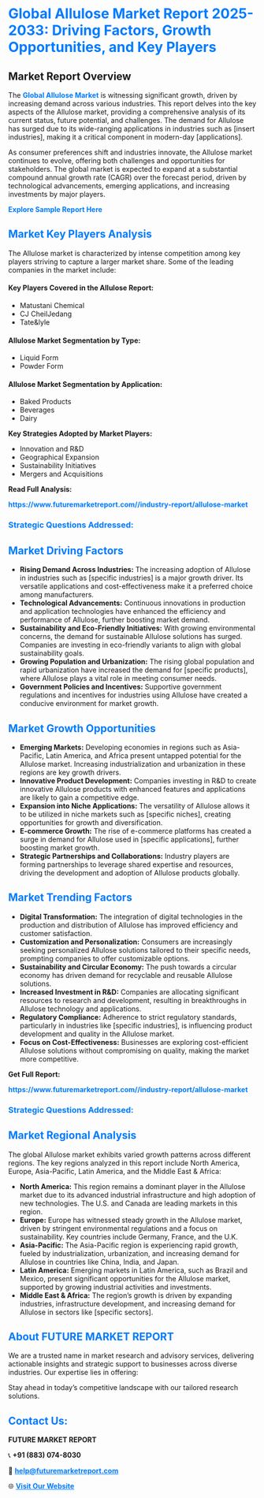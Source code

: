 <h1 style="color: #007BFF;">Global Allulose Market Report 2025-2033: Driving Factors, Growth Opportunities, and Key Players</h1>

<section id="overview">
<h2>Market Report Overview</h2>
<p>The <a href="https://www.futuremarketreport.com//industry-report/allulose-market" style="color: #007BFF; text-decoration: none;"><strong>Global Allulose Market</strong></a> is witnessing significant growth, driven by increasing demand across various industries. This report delves into the key aspects of the Allulose market, providing a comprehensive analysis of its current status, future potential, and challenges. The demand for Allulose has surged due to its wide-ranging applications in industries such as [insert industries], making it a critical component in modern-day [applications].</p>
<p>As consumer preferences shift and industries innovate, the Allulose market continues to evolve, offering both challenges and opportunities for stakeholders. The global market is expected to expand at a substantial compound annual growth rate (CAGR) over the forecast period, driven by technological advancements, emerging applications, and increasing investments by major players.</p>
</section>

<section id="overview">
<p><a href="https://www.futuremarketreport.com//request-sample/reportId=88821" style="color: #007BFF; text-decoration: none;"><strong>Explore Sample Report Here</strong></a></p>
</section>

<section id="key-players">
<h2 style="color: #007BFF;">Market Key Players Analysis</h2>
<p>The Allulose market is characterized by intense competition among key players striving to capture a larger market share. Some of the leading companies in the market include:</p>
<h4>Key Players Covered in the Allulose Report:</h4>
<ul><li>Matustani Chemical</li><li>CJ CheilJedang</li><li>Tate&amp;lyle</li></ul>
<h4>Allulose Market Segmentation by Type:</h4>
<ul><li>Liquid Form</li><li>Powder Form</li></ul>

<h4>Allulose Market Segmentation by Application:</h4>
<ul><li>Baked Products</li><li>Beverages</li><li>Dairy</li></ul>
<p><strong>Key Strategies Adopted by Market Players:</strong></p>
<ul>
<li>Innovation and R&D</li>
<li>Geographical Expansion</li>
<li>Sustainability Initiatives</li>
<li>Mergers and Acquisitions</li>
</ul>
</section>

<section>
<p><strong>Read Full Analysis: </strong></p><a href="https://www.futuremarketreport.com//industry-report/allulose-market" style="color: #007BFF; text-decoration: none;"><strong>https://www.futuremarketreport.com//industry-report/allulose-market</strong></a>
<h3 style="color: #007BFF;">Strategic Questions Addressed:</h3>
</section>

<section id="driving-factors">
<h2 style="color: #007BFF;">Market Driving Factors</h2>
<ul>
<li><strong>Rising Demand Across Industries:</strong> The increasing adoption of Allulose in industries such as [specific industries] is a major growth driver. Its versatile applications and cost-effectiveness make it a preferred choice among manufacturers.</li>
<li><strong>Technological Advancements:</strong> Continuous innovations in production and application technologies have enhanced the efficiency and performance of Allulose, further boosting market demand.</li>
<li><strong>Sustainability and Eco-Friendly Initiatives:</strong> With growing environmental concerns, the demand for sustainable Allulose solutions has surged. Companies are investing in eco-friendly variants to align with global sustainability goals.</li>
<li><strong>Growing Population and Urbanization:</strong> The rising global population and rapid urbanization have increased the demand for [specific products], where Allulose plays a vital role in meeting consumer needs.</li>
<li><strong>Government Policies and Incentives:</strong> Supportive government regulations and incentives for industries using Allulose have created a conducive environment for market growth.</li>
</ul>
</section>

<section id="growth-opportunities">
<h2 style="color: #007BFF;">Market Growth Opportunities</h2>
<ul>
<li><strong>Emerging Markets:</strong> Developing economies in regions such as Asia-Pacific, Latin America, and Africa present untapped potential for the Allulose market. Increasing industrialization and urbanization in these regions are key growth drivers.</li>
<li><strong>Innovative Product Development:</strong> Companies investing in R&D to create innovative Allulose products with enhanced features and applications are likely to gain a competitive edge.</li>
<li><strong>Expansion into Niche Applications:</strong> The versatility of Allulose allows it to be utilized in niche markets such as [specific niches], creating opportunities for growth and diversification.</li>
<li><strong>E-commerce Growth:</strong> The rise of e-commerce platforms has created a surge in demand for Allulose used in [specific applications], further boosting market growth.</li>
<li><strong>Strategic Partnerships and Collaborations:</strong> Industry players are forming partnerships to leverage shared expertise and resources, driving the development and adoption of Allulose products globally.</li>
</ul>
</section>

<section id="trending-factors">
<h2 style="color: #007BFF;">Market Trending Factors</h2>
<ul>
<li><strong>Digital Transformation:</strong> The integration of digital technologies in the production and distribution of Allulose has improved efficiency and customer satisfaction.</li>
<li><strong>Customization and Personalization:</strong> Consumers are increasingly seeking personalized Allulose solutions tailored to their specific needs, prompting companies to offer customizable options.</li>
<li><strong>Sustainability and Circular Economy:</strong> The push towards a circular economy has driven demand for recyclable and reusable Allulose solutions.</li>
<li><strong>Increased Investment in R&D:</strong> Companies are allocating significant resources to research and development, resulting in breakthroughs in Allulose technology and applications.</li>
<li><strong>Regulatory Compliance:</strong> Adherence to strict regulatory standards, particularly in industries like [specific industries], is influencing product development and quality in the Allulose market.</li>
<li><strong>Focus on Cost-Effectiveness:</strong> Businesses are exploring cost-efficient Allulose solutions without compromising on quality, making the market more competitive.</li>
</ul>
</section>

<section>
<p><strong>Get Full Report: </strong></p><a href="https://www.futuremarketreport.com//industry-report/allulose-market" style="color: #007BFF; text-decoration: none;"><strong>https://www.futuremarketreport.com//industry-report/allulose-market</strong></a>
<h3 style="color: #007BFF;">Strategic Questions Addressed:</h3>
</section>


<section id="regional-analysis">
<h2 style="color: #007BFF;">Market Regional Analysis</h2>
<p>The global Allulose market exhibits varied growth patterns across different regions. The key regions analyzed in this report include North America, Europe, Asia-Pacific, Latin America, and the Middle East & Africa:</p>
<ul>
<li><strong>North America:</strong> This region remains a dominant player in the Allulose market due to its advanced industrial infrastructure and high adoption of new technologies. The U.S. and Canada are leading markets in this region.</li>
<li><strong>Europe:</strong> Europe has witnessed steady growth in the Allulose market, driven by stringent environmental regulations and a focus on sustainability. Key countries include Germany, France, and the U.K.</li>
<li><strong>Asia-Pacific:</strong> The Asia-Pacific region is experiencing rapid growth, fueled by industrialization, urbanization, and increasing demand for Allulose in countries like China, India, and Japan.</li>
<li><strong>Latin America:</strong> Emerging markets in Latin America, such as Brazil and Mexico, present significant opportunities for the Allulose market, supported by growing industrial activities and investments.</li>
<li><strong>Middle East & Africa:</strong> The region’s growth is driven by expanding industries, infrastructure development, and increasing demand for Allulose in sectors like [specific sectors].</li>
</ul>
</section>

<footer>
<h2 style="color: #007BFF;">About FUTURE MARKET REPORT</h2>
<p>We are a trusted name in market research and advisory services, delivering actionable insights and strategic support to businesses across diverse industries. Our expertise lies in offering:</p>

<p>Stay ahead in today’s competitive landscape with our tailored research solutions.</p>

<h2 style="color: #007BFF;">Contact Us:</h2>
<p><strong>FUTURE MARKET REPORT</strong></p>
<p>📞 <strong>+91 (883) 074-8030</strong></p>
<p>📧 <strong><a href="mailto:help@futuremarketreport.com" style="color: #007BFF;">help@futuremarketreport.com</a></strong></p>
<p>🌐 <strong><a href="https://www.futuremarketreport.com/" style="color: #007BFF;">Visit Our Website</a></strong></p>
</footer>